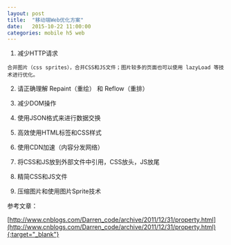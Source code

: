 ```yaml
---
layout: post
title:  "移动端Web优化方案"
date:   2015-10-22 11:00:00
categories: mobile h5 web
---
```


1. 减少HTTP请求

`
合并图片（css sprites），合并CSS和JS文件；图片较多的页面也可以使用 lazyLoad 等技术进行优化。
`

2. 请正确理解 Repaint（重绘） 和 Reflow（重排）

3. 减少DOM操作

4. 使用JSON格式来进行数据交换

5. 高效使用HTML标签和CSS样式

6. 使用CDN加速（内容分发网络）

7. 将CSS和JS放到外部文件中引用，CSS放头，JS放尾

8. 精简CSS和JS文件

9. 压缩图片和使用图片Sprite技术　


参考文章：

[http://www.cnblogs.com/Darren_code/archive/2011/12/31/property.html](http://www.cnblogs.com/Darren_code/archive/2011/12/31/property.html){:target="_blank"}

